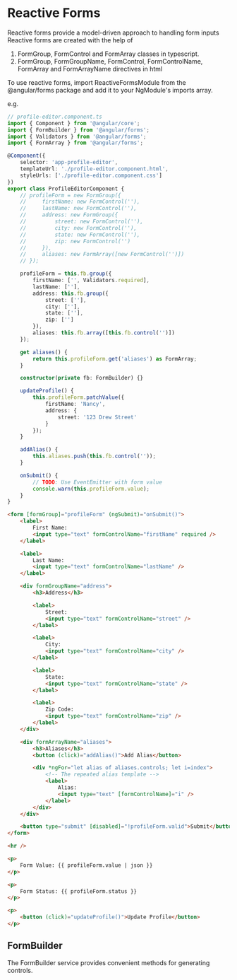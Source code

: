 # Reactive Forms

Reactive forms provide a model-driven approach to handling form inputs
Reactive forms are created with the help of

1. FormGroup, FormControl and FormArray classes in typescript.
2. FormGroup, FormGroupName, FormControl, FormControlName, FormArray and FormArrayName directives in html

To use reactive forms, import ReactiveFormsModule from the @angular/forms package and add it to your NgModule's imports array.

e.g.

```typescript
// profile-editor.component.ts
import { Component } from '@angular/core';
import { FormBuilder } from '@angular/forms';
import { Validators } from '@angular/forms';
import { FormArray } from '@angular/forms';

@Component({
    selector: 'app-profile-editor',
    templateUrl: './profile-editor.component.html',
    styleUrls: ['./profile-editor.component.css']
})
export class ProfileEditorComponent {
    // profileForm = new FormGroup({
    //     firstName: new FormControl(''),
    //     lastName: new FormControl(''),
    //     address: new FormGroup({
    //         street: new FormControl(''),
    //         city: new FormControl(''),
    //         state: new FormControl(''),
    //         zip: new FormControl('')
    //     }),
    //     aliases: new FormArray([new FormControl('')])
    // });

    profileForm = this.fb.group({
        firstName: ['', Validators.required],
        lastName: [''],
        address: this.fb.group({
            street: [''],
            city: [''],
            state: [''],
            zip: ['']
        }),
        aliases: this.fb.array([this.fb.control('')])
    });

    get aliases() {
        return this.profileForm.get('aliases') as FormArray;
    }

    constructor(private fb: FormBuilder) {}

    updateProfile() {
        this.profileForm.patchValue({
            firstName: 'Nancy',
            address: {
                street: '123 Drew Street'
            }
        });
    }

    addAlias() {
        this.aliases.push(this.fb.control(''));
    }

    onSubmit() {
        // TODO: Use EventEmitter with form value
        console.warn(this.profileForm.value);
    }
}
```

```html
<form [formGroup]="profileForm" (ngSubmit)="onSubmit()">
    <label>
        First Name:
        <input type="text" formControlName="firstName" required />
    </label>

    <label>
        Last Name:
        <input type="text" formControlName="lastName" />
    </label>

    <div formGroupName="address">
        <h3>Address</h3>

        <label>
            Street:
            <input type="text" formControlName="street" />
        </label>

        <label>
            City:
            <input type="text" formControlName="city" />
        </label>

        <label>
            State:
            <input type="text" formControlName="state" />
        </label>

        <label>
            Zip Code:
            <input type="text" formControlName="zip" />
        </label>
    </div>

    <div formArrayName="aliases">
        <h3>Aliases</h3>
        <button (click)="addAlias()">Add Alias</button>

        <div *ngFor="let alias of aliases.controls; let i=index">
            <!-- The repeated alias template -->
            <label>
                Alias:
                <input type="text" [formControlName]="i" />
            </label>
        </div>
    </div>

    <button type="submit" [disabled]="!profileForm.valid">Submit</button>
</form>

<hr />

<p>
    Form Value: {{ profileForm.value | json }}
</p>

<p>
    Form Status: {{ profileForm.status }}
</p>

<p>
    <button (click)="updateProfile()">Update Profile</button>
</p>
```

## FormBuilder

The FormBuilder service provides convenient methods for generating controls.
